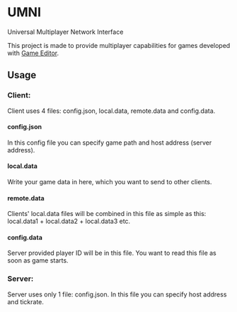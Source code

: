 # UMNI
Universal Multiplayer Network Interface

This project is made to provide multiplayer capabilities for games developed with <a href="http://game-editor.com">Game Editor</a>.

## Usage
### Client:
Client uses 4 files: config.json, local.data, remote.data and config.data.
#### config.json
In this config file you can specify game path and host address (server address).
#### local.data
Write your game data in here, which you want to send to other clients.
#### remote.data
Clients' local.data files will be combined in this file as simple as this: local.data1 + local.data2 + local.data3 etc.
#### config.data
Server provided player ID will be in this file. You want to read this file as soon as game starts.
### Server:
Server uses only 1 file: config.json. In this file you can specify host address and tickrate.
